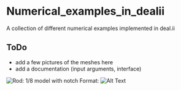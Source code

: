 # Numerical_examples_in_dealii
A collection of different numerical examples implemented in deal.ii

## ToDo
- add a few pictures of the meshes here
- add a documentation (input arguments, interface)

![Rod: 1/8 model with notch](/images/logo.png)
Format: ![Alt Text](url)
